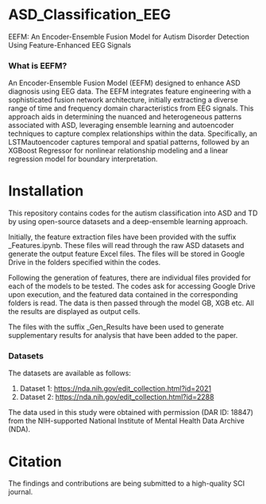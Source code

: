 # ASD_Classification_EEG

EEFM: An Encoder-Ensemble Fusion Model for Autism Disorder Detection Using Feature-Enhanced EEG Signals

### What is EEFM?

An Encoder-Ensemble Fusion Model (EEFM) designed to enhance ASD diagnosis using EEG data. The EEFM integrates feature engineering with a sophisticated fusion network architecture, initially extracting a diverse range of time and frequency domain characteristics from EEG signals. This approach aids in determining the nuanced and heterogeneous patterns associated with ASD, leveraging ensemble learning and autoencoder techniques to capture complex relationships within the data. Specifically, an LSTMautoencoder captures temporal and spatial patterns, followed by an XGBoost Regressor for nonlinear relationship modeling and a linear regression model for boundary interpretation.

# Installation 

This repository contains codes for the autism classification into ASD and TD by using open-source datasets and a deep-ensemble learning approach.

Initially, the feature extraction files have been provided with the suffix _Features.ipynb. These files will read through the raw ASD datasets and generate the output feature Excel files. The files will be stored in Google Drive in the folders specified within the codes.

Following the generation of features, there are individual files provided for each of the models to be tested. The codes ask for accessing Google Drive upon execution, and the featured data contained in the corresponding folders is read. The data is then passed through the model GB, XGB etc. All the results are displayed as output cells.

The files with the suffix _Gen_Results have been used to generate supplementary results for analysis that have been added to the paper.

### Datasets

The datasets are available as follows:

1. Dataset 1: https://nda.nih.gov/edit_collection.html?id=2021 
2. Dataset 2: https://nda.nih.gov/edit_collection.html?id=2288

The data used in this study were obtained with permission (DAR ID: 18847) from the NIH-supported National Institute of Mental Health Data Archive (NDA). 

# Citation

The findings and contributions are being submitted to a high-quality SCI journal. 


